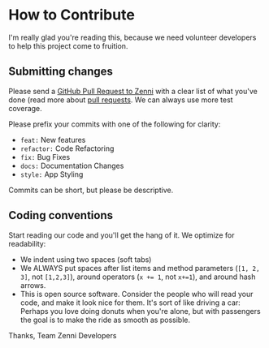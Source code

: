 # How to Contribute

I'm really glad you're reading this, because we need volunteer developers to help this project come to fruition.

## Submitting changes

Please send a [GitHub Pull Request to Zenni](https://github.com/cc5-team-red/zenni/pull/new/develop) with a clear list of what you've done (read more about [pull requests](https://help.github.com/articles/about-pull-requests/). We can always use more test coverage.

Please prefix your commits with one of the following for clarity:
- `feat:` New features
- `refactor:` Code Refactoring
- `fix:` Bug Fixes
- `docs:` Documentation Changes
- `style:` App Styling

Commits can be short, but please be descriptive.

## Coding conventions

Start reading our code and you'll get the hang of it. We optimize for readability:

  * We indent using two spaces (soft tabs)
  * We ALWAYS put spaces after list items and method parameters (`[1, 2, 3]`, not `[1,2,3]`), around operators (`x += 1`, not `x+=1`), and around hash arrows.
  * This is open source software. Consider the people who will read your code, and make it look nice for them. It's sort of like driving a car: Perhaps you love doing donuts when you're alone, but with passengers the goal is to make the ride as smooth as possible.

Thanks,
Team Zenni Developers